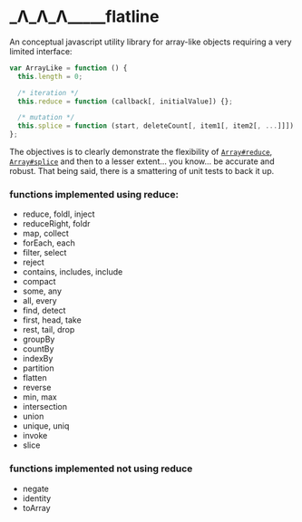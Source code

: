 # \_Λ\_Λ\_Λ\_\_\_\_\_flatline

An conceptual javascript utility library for array-like objects requiring a very limited interface:
```javascript
var ArrayLike = function () {
  this.length = 0;

  /* iteration */
  this.reduce = function (callback[, initialValue]) {};

  /* mutation */
  this.splice = function (start, deleteCount[, item1[, item2[, ...]]]) {};
};
```
The objectives is to clearly demonstrate the flexibility of [`Array#reduce`](https://developer.mozilla.org/en-US/docs/Web/JavaScript/Reference/Global_Objects/Array/Reduce), [`Array#splice`](https://developer.mozilla.org/en-US/docs/Web/JavaScript/Reference/Global_Objects/Array/Splice) and then to a lesser extent... you know... be accurate and robust. That being said, there is a smattering of unit tests to back it up.

### functions implemented using reduce:

- reduce, foldl, inject 
- reduceRight, foldr
- map, collect
- forEach, each
- filter, select
- reject
- contains, includes, include
- compact
- some, any
- all, every
- find, detect
- first, head, take
- rest, tail, drop
- groupBy
- countBy
- indexBy
- partition
- flatten
- reverse
- min, max
- intersection
- union
- unique, uniq
- invoke
- slice

### functions implemented not using reduce

- negate
- identity
- toArray
